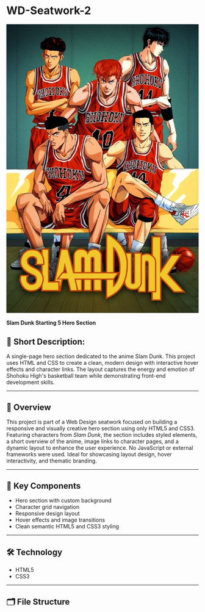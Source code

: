 # WD-Seatwork-2  
![Slam Dunk Banner](./assets/img/slamdunk.jpg)

**Slam Dunk Starting 5 Hero Section**

## 📝 Short Description:
A single-page hero section dedicated to the anime Slam Dunk. This project uses HTML and CSS to create a clean, modern design with interactive hover effects and character links. The layout captures the energy and emotion of Shohoku High's basketball team while demonstrating front-end development skills.

---

## 📘 Overview
This project is part of a Web Design seatwork focused on building a responsive and visually creative hero section using only HTML5 and CSS3. Featuring characters from *Slam Dunk*, the section includes styled elements, a short overview of the anime, image links to character pages, and a dynamic layout to enhance the user experience. No JavaScript or external frameworks were used. Ideal for showcasing layout design, hover interactivity, and thematic branding.

---

## 🧩 Key Components

- Hero section with custom background
- Character grid navigation
- Responsive design layout
- Hover effects and image transitions
- Clean semantic HTML5 and CSS3 styling

---

## 🛠️ Technology

- HTML5  
- CSS3

---

## 🗂️ File Structure

